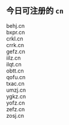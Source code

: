 
## 今日可注册的 `cn`
>
behj.cn   
bxpr.cn   
crkl.cn   
crrk.cn   
gefz.cn   
iilz.cn   
ilqt.cn   
obtt.cn   
qofu.cn   
txac.cn   
umzj.cn   
ygkz.cn   
yofz.cn   
zefz.cn   
zosj.cn   

